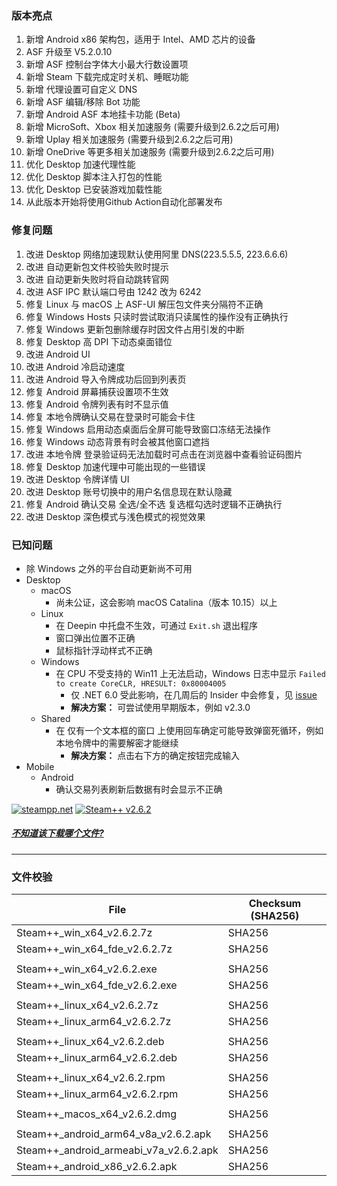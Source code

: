 ### 版本亮点
1. 新增 Android x86 架构包，适用于 Intel、AMD 芯片的设备
2. ASF 升级至 V5.2.0.10
3. 新增 ASF 控制台字体大小最大行数设置项
4. 新增 Steam 下载完成定时关机、睡眠功能
5. 新增 代理设置可自定义 DNS
6. 新增 ASF 编辑/移除 Bot 功能
7. 新增 Android ASF 本地挂卡功能 (Beta)
8. 新增 MicroSoft、Xbox 相关加速服务 (需要升级到2.6.2之后可用)
9. 新增 Uplay 相关加速服务 (需要升级到2.6.2之后可用)
10. 新增 OneDrive 等更多相关加速服务 (需要升级到2.6.2之后可用)
11. 优化 Desktop 加速代理性能
12. 优化 Desktop 脚本注入打包的性能
13. 优化 Desktop 已安装游戏加载性能
14. 从此版本开始将使用Github Action自动化部署发布

### 修复问题
1. 改进 Desktop 网络加速现默认使用阿里 DNS(223.5.5.5, 223.6.6.6)
2. 改进 自动更新包文件校验失败时提示
3. 改进 自动更新失败时将自动跳转官网
4. 改进 ASF IPC 默认端口号由 1242 改为 6242
5. 修复 Linux 与 macOS 上 ASF-UI 解压包文件夹分隔符不正确
6. 修复 Windows Hosts 只读时尝试取消只读属性的操作没有正确执行
7. 修复 Windows 更新包删除缓存时因文件占用引发的中断
8. 修复 Desktop 高 DPI 下动态桌面错位
9. 改进 Android UI
10. 改进 Android 冷启动速度
11. 改进 Android 导入令牌成功后回到列表页
12. 修复 Android 屏幕捕获设置项不生效
13. 修复 Android 令牌列表有时不显示值
14. 修复 本地令牌确认交易在登录时可能会卡住
15. 修复 Windows 启用动态桌面后全屏可能导致窗口冻结无法操作
16. 修复 Windows 动态背景有时会被其他窗口遮挡
17. 改进 本地令牌 登录验证码无法加载时可点击在浏览器中查看验证码图片
18. 修复 Desktop 加速代理中可能出现的一些错误
19. 改进 Desktop 令牌详情 UI
20. 改进 Desktop 账号切换中的用户名信息现在默认隐藏
21. 修复 Android 确认交易 全选/全不选 复选框勾选时逻辑不正确执行
22. 改进 Desktop 深色模式与浅色模式的视觉效果


### 已知问题
- 除 Windows 之外的平台自动更新尚不可用
- Desktop 
	- macOS
		- 尚未公证，这会影响 macOS Catalina（版本 10.15）以上
	- Linux
		- 在 Deepin 中托盘不生效，可通过 ```Exit.sh``` 退出程序
		- 窗口弹出位置不正确
		- 鼠标指针浮动样式不正确
	- Windows
		- 在 CPU 不受支持的 Win11 上无法启动，Windows 日志中显示 ```Failed to create CoreCLR, HRESULT: 0x80004005```
			- 仅 .NET 6.0 受此影响，在几周后的 Insider 中会修复，见 [issue](https://github.com/dotnet/core/issues/6733)
			- **解决方案：** 可尝试使用早期版本，例如 v2.3.0
	- Shared
		- 在 仅有一个文本框的窗口 上使用回车确定可能导致弹窗死循环，例如本地令牌中的需要解密才能继续
			- **解决方案：** 点击右下方的确定按钮完成输入
- Mobile
	- Android
		- 确认交易列表刷新后数据有时会显示不正确

[![steampp.net](https://img.shields.io/badge/WebSite-steampp.net-brightgreen.svg?style=flat-square&color=61dafb)](https://steampp.net)
[![Steam++ v2.6.2](https://img.shields.io/badge/Steam++-v2.6.2-brightgreen.svg?style=flat-square&color=512bd4)]()
  
  
##### [不知道该下载哪个文件?](./download-guide.md)
---

### 文件校验
|  File  | Checksum (SHA256)  |
|  ----  |  ----  |
| Steam++_win_x64_v2.6.2.7z  | SHA256 |
| Steam++_win_x64_fde_v2.6.2.7z  | SHA256 |
| | |
| Steam++_win_x64_v2.6.2.exe  | SHA256 |
| Steam++_win_x64_fde_v2.6.2.exe  | SHA256 |
| | |
| Steam++_linux_x64_v2.6.2.7z  | SHA256 |
| Steam++_linux_arm64_v2.6.2.7z  | SHA256 |
| | |
| Steam++_linux_x64_v2.6.2.deb  | SHA256 |
| Steam++_linux_arm64_v2.6.2.deb  | SHA256 |
| | |
| Steam++_linux_x64_v2.6.2.rpm  | SHA256 |
| Steam++_linux_arm64_v2.6.2.rpm  | SHA256 |
| | |
| Steam++_macos_x64_v2.6.2.dmg  | SHA256 |
| | |
| Steam++_android_arm64_v8a_v2.6.2.apk  | SHA256 |
| Steam++_android_armeabi_v7a_v2.6.2.apk  | SHA256 |
| Steam++_android_x86_v2.6.2.apk  | SHA256 |
